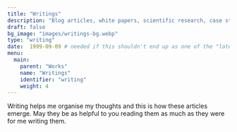 ```yaml
---
title: "Writings"
description: "Blog articles, white papers, scientific research, case studies and more"
draft: false
bg_image: "images/writings-bg.webp"
type: "writing"
date:  1999-09-09 # needed if this shouldn't end up as one of the "latest posts"
menu:
  main:
    parent: "Works"
    name: "Writings"
    identifier: "writing"
    weight: 4
---
```


Writing helps me organise my thoughts and this is how these articles emerge. May they be as helpful to you reading them as much as they were for me writing them.
